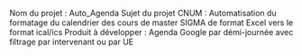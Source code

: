 Nom du projet : Auto_Agenda 
Sujet du projet CNUM : Automatisation du formatage du calendrier des cours de master SIGMA de format Excel vers le format ical/ics
Produit à développer : Agenda Google par démi-journée avec filtrage par intervenant ou par UE 

